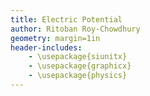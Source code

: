 ```yaml
---
title: Electric Potential
author: Ritoban Roy-Chowdhury
geometry: margin=1in
header-includes:
    - \usepackage{siunitx}
    - \usepackage{graphicx}
    - \usepackage{physics}
---
```



